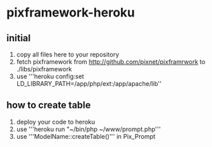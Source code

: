 pixframework-heroku
===================
initial
-------
1. copy all files here to your repository
2. fetch pixframework from http://github.com/pixnet/pixframrwork to ./libs/pixframework
3. use '''heroku config:set LD\_LIBRARY\_PATH=/app/php/ext:/app/apache/lib''

how to create table
-------------------
1. deploy your code to heroku
2. use '''heroku run "~/bin/php ~/www/prompt.php'''
3. use '''ModelName::createTable()''' in Pix\_Prompt
